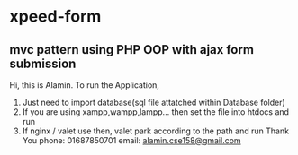 # xpeed-form
## mvc pattern using PHP OOP with ajax form submission
Hi, this is Alamin.
To run the Application,
1. Just need to import database(sql file attatched within Database folder)
2. If you are using xampp,wampp,lampp... then set the file into htdocs and run
3. If nginx / valet use then, valet park according to the path and run
Thank You
phone: 01687850701
email: alamin.cse158@gmail.com
